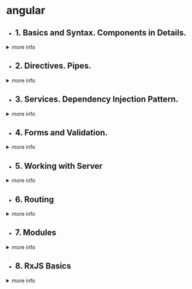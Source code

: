 # angular
- ## 1. Basics and Syntax. Components in Details.
<details>
<summary>more info</summary>

- [ ] [Data-Bindings (interpolation, one-way, two-way)](https://angular.io/guide/binding-syntax).
- [ ] [Component Interaction](https://angular.io/guide/component-interaction).
- [ ] [Lifecycle Hooks](https://angular.io/guide/lifecycle-hooks) (https://angdev.ru/doc/component-lifecycle/).
- [ ] [Change Detection Strategy](https://blogs.halodoc.io/understanding-angular-change-detection-strategy/).
- [ ] [ng-content](https://angular.io/guide/content-projection).

</details>
  
  
- ## 2. Directives. Pipes.
<details><summary>more info</summary>

- [ ] [Directive Types (attribute, structural) ](https://angular.io/guide/attribute-directives).
- [ ] [ng-container](https://angular.io/api/core/ng-container), [ng-template](https://angular.io/api/core/ng-template).
- [ ] [Pure & Impure Pipes](https://medium.com/@ghoul.ahmed5/pure-vs-impure-pipe-in-angular-2152cf073e4d).
- [ ] [Async Pipe](https://angular.io/api/common/AsyncPipe).
- [ ] [Custom Directives & Pipes]().

 </details>
 
 
 - ## 3. Services. Dependency Injection Pattern.
<details><summary>more info</summary>

- [ ] Dependency Injection Pattern:
  - [tutorial](https://www.tektutorialshub.com/angular-tutorial/#services-dependency-injection)
  - [video. Сервисы, внедрение зависимостей – Разбор механизма внедрения зависимостей](https://www.youtube.com/watch?v=fALKYP8voBQ),
  - [video. Angular Dependency Injection – Understanding hierarchical injectors](https://www.youtube.com/watch?v=G8zXugcYd7o),
  - [video. Angular dependency injection in depth – Dependency providers (2021)](https://www.youtube.com/watch?v=T1xmCC4y3xo)).
- [ ] [NOTES](https://github.com/ToMikhail/angular/blob/main/Dependencies%20Injection%20-%20Questions.md)
- [ ] links: [promise vs obsrevable](https://www.youtube.com/watch?v=xCfLfKNbnco&ab_channel=DecodedFrontend);   
             [RxJs switchMap vs mergeMap](https://www.youtube.com/watch?v=qYdKmYp95Jg&t=2s)   
             [RxJs Operators - ExhaustMap vs concatMap](https://www.youtube.com/watch?v=nh13_aPRQ0Q&t=2s)

 </details>
 
 
  - ## 4. Forms and Validation.
<details><summary>more info</summary>
  
  Существует 2 подхода реализации форм:  
  
1. Шаблонный подход (template driven forms);
1. Реактивный подход (Reactive forms). Через controls - это экземпляры класса FornControl, FormGroup, FormArray, FormBuilder;

Различия между template-driven forms и Reactive forms:  
- *Reactive forms* - sync, *template-driven forms* - async; 
- *Reactive forms* - управление происходит в класса модели (component). Богатая API. *template-driven form* - управление происходит в шаблоне (в html)(фактически 2-way binding ( [(ngModel)]='var'));
- *Reactive forms*- для сложных форм. *template-driven form* - для протсоых форм;
- *Reactive forms* - гибкость настроек;

Валидатор (validator) - это функция которая возращает функцию (ValidatorFn) которая получает control и синхронно возвращает карту ошибок проверки, если они есть, в противном случае — null.
  
Валидаторы (validator) для форм бывают:
  
  * встроенные (built-in) - required, email, pattern и minLength;
  * пользовательский (custom validators);  
  и
  * async;
  * sync;
  
- [ ] [NOTES](https://github.com/ToMikhail/angular/blob/main/forms.md)

 </details>
 
 
   - ## 5. Working with Server

<details><summary>more info</summary>
     
***HttpClient***
  
  Общение" с сервером Angular осуществляет через REST-подобные запросы. За это отвечает HttpClientModule.  
  В компонент или сервис (в зависимости от построения архитектуры) импортируется сервис HttpClient.  
  For example:
  ```
  @Injectable()
export class DataService {
  constructor(private http: HttpClient) {}
}
  ```
  
***Методы HTTP запросов***
  
  В архитектуре REST API используются разные методы HTTP запросов. Основные:
  - GET - используется для получения данных с сервера
  - POST - используется для создания новой записи
  - PUT - используется для рьновдления существуюшей записис
  - DELETE -  используется для удаления записи.
  
  >Все методы сервиса HttpClient возвращают тип ***Observable*** это означает, что если при вызове метода, который должен сделать HTTP-запрос, не вызвать метод subscribe(), то ничего не произойдет. Методу subscribe() можно передавать две функции-обработчика, первая выполнится в случае успешного ответа от сервера, вторая - в случае ошибки.
  
***Обработка ошибок***  
  При работе с HttpClient есть можество путей обработать ошибку.
  1 способ. У метода subscribe(callback1 - удачный ответ с сервера(response); *callback2 - возращает ошибку, где мы ее можем обработать:* callback3 - когда stream  закончился). =>
  ```
  http.get('link').subscribe(res => {}, error => {})
  ```
  2 способ. Передать в методе pipe(catchError(err => {return throwError(error)}))
  ```
  return http('link').pipe(catchError(err => { return throwError(error) }))
  ```

***Http Interceptor***

Angular HTTP Interceptor позволяет перехватывать HTTP-запросы перед их отправкой и вносить в них необходимые изменения. То же самое справедливо и для ответов сервера.

Наиболее частое их применение — отправка авторизационных данных, логирование и обработка серверных ошибок.

Создание сервиса начинается с внедрения интерфейса Angular HttpIntrceptor из @angular/common/http и реализации его метода intercept().

intercept() модифицирует исходный запрос и возвращает объект Observable события HttpEvent<any>, который в свою очередь возвращает метод next() объекта типа HttpRequest.

  
- [ ] [NOTES](https://github.com/ToMikhail/angular/blob/main/working-with-server.md)

 </details>
 
  - ## 6. Routing

<details><summary>more info</summary>
  
- Порядок создания routing:
1. Создаем компоненты страницы приложения (страницы или routes);
2. создаем routing модуль, который содержит @NgModule декоратор со свойствами ***imports*** и ***exports***. И в imports передаем пути для строниц (routes).
  ***routes*** - это массив объектов [{},{},{}] со свойствами path: 'путь до строницы', component: имя класса отвечающего за компонент, (это обязательные), и по требованию свойство children: с массивом обхектов (дочерних страниц).   
  Вместо component может идти свойство  ***redirectTo*** c указанием страницы (route) куда необходимо перенаправить в случае неверног гзадание ссылки (ошибка в пути).
>  
```
const routes: Routes = [
  {path: '', component: HomeComponent},
  {path: 'about', component: AboutComponent, children: [
    {path: 'extra', component: AboutExtraComponent}
  ]},
  {path: 'posts', component: PostsComponent},
  {path: 'posts/:id', component: PostComponent},
  {path: '**', redirectTo: ''},
]

@NgModule({
  imports: [RouterModule.forRoot(routes)],
  exports: [RouterModule],
})
export default class AppRoutingModule {}
```
  
  3. Регестрируем созданный модуль с app.module.ts в imports [];
  4. В app.component.html => прописывается тег **router-outlet**  
  
- Директива ***routerLink***   
  Используется вместо href у ссылок. Может навешиваться на любой тег. Осуществляет ререндеринг страницы. 
  
  ```
  [routerLink]="['/posts']"
  ```
  Навигация может быть внутри шаблона через ***routerLink*** и програмной, внутри component.ts (програмное взаимодействие), через (click) в шаблоне.    
  Чтобы работать в .ts с routering необходмо в component в  constructor передать экземпляр класса Router (Можно менять страница через метод router.navigate(['путь'])).   
  Чтобы работать со ссылками необходимо в component в  constructor передать экземпляр класса ActiveRoute(доступ до querryParams, fragment) 
  
- ***Guards (Route Guards)***  - позволяют ограничить доступ к маршрутам на основе определенного условия, например, только авторизованные пользователи с определенным набором прав могут просматривать страницу.
  
  Различают следующие виды guard-ов:
    * CanMatch - разрешает видеть или не видеть  маршрут (route)  - 1-й проверяется в "жизненном цикле" (новый)
    * CanActivate - разрешает/запрещает доступ к маршруту - 4-й проверятеся;;
    * CanActivateChild -разрешает/запрещает доступ к дочернему маршруту - 5-й проверятеся;;
    * CanDeactivate - разрешает/запрещает уход с текущего маршрута - 3-й проверятеся;
    * Resolve - выполняет какое-либо действие перед переходом на маршрут, обычно ожидает данные от сервера - 6-й проверятеся;;
    * CanLoad - разрешает/запрещает загрузку модуля, загружаемого асинхронно - 2-й проверятеся;.
  
  Можно задать много guards для route.
  
- [ ] [NOTES](https://github.com/ToMikhail/angular/blob/main/routing.md)

</details>
  
  
  - ## 7. Modules
  
<details><summary>more info</summary>
  
  Angular имеет модеульную архитектуру, в отличии от React(компонентную). Масшиабиаемость 
  
  Для создания отдетного модуля создаем файл .module.ts в ктором @NgModule  - декортатор и класс.
  
```
@NgModule({
  declarations: [
    AppComponent,
    AboutComponent,
    HomeComponent,
    PostsComponent
  ],
  imports: [
    BrowserModule,
    AppRoutingModule
  ],
  providers: [],
  bootstrap: [AppComponent]
})
export class AppModule { }
```
  
  - declorations: - это массив где решистрируются все компоненты, директивы и пайрыж
  - imports: - это массив, куда импартируются другие модули(BrowserModule? FormsModule, свои созданные модулиж
  - providers - это массив , где регистриуются сервисыж
  - bootstrap - для главного компонента приложения (точка входа).
  
  Для общих сущностей которые используются в разных модулях создается отдельный модуль(обычно в папке shared). Сущности заносятся в declorations (массив) и возвращаются в exports (массив). Затем в imports (массиве) зарегестрировать shared модуль app. и др.
  
  Метод forRoots(routes) - только для app.module;
  Метод forChild(routes) - используется для остальных модулей приложения при маршрутизации.
  
  Для оптимизации и декомпозирования элементов.
  
  Lasy loading - отложенная загрузка.
  
  При работе с разбивкой на модули есть возможность разбивики на части (на chunks). Позволит загружать сначала необходимый для рендеринга компоненет, а при переходе будет загружать тоже необходимый компонет(chunk)
  
  В  app-routing.module.ts доббваить объект с path: '...' и loadChildren: 'link#classModule(класс модуля)'. Новый синтаксиси позволяет передовать функцию (стрелочную):
  
  ```
  loadChildren: () => import('link').then(m => m.AboutPageModule)
  ```
  
  ***Изменить стратегию загрузки*** в app.modile.ts необходимо в app.module.ts
  
  ```
  imports: [
    RouterModule.forRout(routes),
    {preLoadingStrategy:PreloadingAllModules (или noPreloading)}
  ]
  ```
  
    Это позволяет изменить загрузку компонентов. В первую очередь загрузятся все необходимые компоеннеты для рендеринга, а после все остальные (для роутинга). Что бы можно было перехолдить через ссылки без перезагрузок.
  
  
 </details>

  
  - ## 8. RxJS Basics
  
<details><summary>more info</summary>
  
  RxJS представляет собой библиотеку, позволяющую управлять всеми асинхронными операциями и событиями в приложении в стиле реактивного программирования. Мы можем подписаться на stream и отлавливать све что происходит с этим стриомом (все изменения)
  
  1. Observable;
  > Объекты RxJS Observable создаются либо с использованием операторов создания (of, from, fromEvent), либо через конструктор new Observable.

Пример с оператором of().

```
of('Hello').subscribe((vl) => console.log(vl));
  ```
Пример с new Observable.

```
const obs = new Observable((sub) => {
  sub.next(1);

  setTimeout(() => {
    sub.next(3);
    sub.complete();
  }, 500);
});
  
obs.subscribe((vl) => console.log(vl));
  ```
  
  2. Observer;
  >Observer — это объект у которго есть 3 метода (next, error и complete). - это потребитель (subscruber) значений, предоставляемых Observable. Observer — это просто набор обратных вызовов (callbacks funcs), по одному для каждого типа уведомления, доставляемого Observable: next, error и complete. Ниже приведен пример типичного объекта Observer:
  ```
      const observer = {
      next: (val:any) => console.log(val),
      error: (err: any) => console.error('error ', err),
      complete: () => console.log('done')
    }

    obs.subscribe(observer);
  ```
  
  3. Subject
  >Subject является разновидностью объектов Observable. Особенность Subject в том, что он может отправлять данные одновременно множеству "потребителей" (multicasetd), которые могут регистрироваться уже в процессе исполнения Subject, в то время как исполнение стандартного Observable осуществляется уникально (uniquecasted) для каждого его вызова.   
  >Объекты RxJS Subject реализуют принцип работы событий, поддерживая возможность регистрировать неограниченное количество обработчиков отправляемых ими данных.   
  
  ```
  const sbj = new Subject<number>();

sbj.subscribe((vl) => console.log(`1st: ${vl}`));
sbj.next(3);
sbj.subscribe((vl) => console.log(`2nd: ${vl}`));
sbj.next(9);

/*
Результат  в консоли:

1st: 3
1st: 9
2nd: 9
*/
```
  
>   В RxJS имеется несколько разновидностей Subject:    
>  - BehaviorSubject -  хранит в себе последнее отправленное им значение. Так, каждому новому обработчику в момент регистрации (вызов subscribe()) будет отправлено >это значение;   
>  - ReplaySubject - в отличие от BehaviorSubject объекты ReplaySubject способны хранить заданное количество последних значений, которое задается при создании >объекта;   
>  - AsyncSubject - в случае с AsyncSubject "потребителям" передается только последнее значение объекта и только, когда он завершит свое выполнение (вызов >complete());   
>  - AvoidSubject - если не надо выбаваить ничего а сообщить что стрим закончился (пример).   
  
  4. Scheduler - пока не надо;
  5. Subscription   
  Subscription- это объект, который представляет одноразовый ресурс, обычно выполнение Observable. У подписки есть один важный метод, отмена подписки (unsibscribe()), который не принимает аргументов и просто удаляет ресурс, удерживаемый подпиской.
  Subscription, по сути, просто имеет функцию unsubscribe() для освобождения ресурсов или отмены выполнения Observable.
  
  6. Operator.     
  
  * Оперторов бывает очень много:   
  Операторы высшего порядка(mergeMap, SwichMap, ExhaustMap, concatMap). Вложенные стримы:   
  
>    - mergeMap(flatMap()) - Стрим содержит другие стримы, все стримы важны, если 1-й стрим не закончился, а 2-й начался, то пойдут данные из 2-го стрима, а потом >вернуться к 1-му, и закончат его и перейдут ко второмуж;
>    - SwichMap - если при выполнении 1-го стрима начинается 2-й стрим, то главный стрим убивает 1-й стрим и переходит к выполнению 2-го и т.д.
>    - ExhaustMap - главный прим начал принмать данные 1-го стрима, когда начинают потсопуть данные из 2-го стрима, главный стрим их игнорирует до момента окончания >1-го стрима, и переходит к следующему приходящему стриму (если подойдет 3-й стрим, то будет обрабатываться он, 4-й - значит четвертый);
>    - concatMap() - обслуживает все стримы по очередно, не важно когда через какие интервалы приходили данные от стримов.   
  
  Операторы объединения - позволяют объединять информацию из нескольких observable. Порядок, время и структура выдаваемых значений являются основными различиями между этими операторами:    
>    - forkJoin - получаем объект. Когда нескольок subscriber и необходимо получить только конечные значения каждого из них. Анналог Promise.All;
>    - zip - выдает массив значений после получения поаледнего;
>    - combineLatest() - выдает массив последних значений стримов, при получении одного из них.     
  
  Операторы создания - Эти операторы позволяют создавать observable практически из чего угодно. От общих до конкретных вариантов использования вы можете и поощряете превращать все в поток.   
>    - of() - выдает стрим переданных в него значений (строки, числа, массив и т.д.);
>    - from() - 1) для конвертации Promise в Observable. 2) для получения значений элементов переданного массива. 3) передванного объекта. Любых перебираемых >итерируемых объектов;
>    - fromEvent() - Превратить событие в наблюдаемую последовательность ( const source = fromEvent(document, 'click'); );
>    - interval() - Выдавать числа последовательно в зависимости от предоставленного таймфрейма ( const source = interval(1000); )
  
-  [ ]  [Hot observable vs Cold Observable](https://www.youtube.com/watch?v=oKqcL-iMITY&t=14s&ab_channel=DecodedFrontend)   
  
 ***Cold Observable (lazy) (unicated)*** - начинают передовать данные только когда мы подпишимся(выполним метод subscribe()) на них. Каждый subscribe() создает отдельный контекст выполнения Observable (пример с получением Math.random - каждый subscribe() вернет разное значение). Создает и активирует данные в Observable;  
  ***Hot observeable (multycasted)*** - получают данные всегда, независмо сделали мы подписку или нет (subscribe()). Создает и активирует данные вне Observable;   
  ***Warm observeable (подогретый)*** - cold observable можно подогреть. Используя оператор multicasted() куда мы передвем Subject(). Затем объединяем два стрима с помощью метожа connect();   
  
-  [ ] Из Promise в Observable можно перевести через оператор from()
  
-  [ ] Разница между Promise и  observable   
  Promise выполнили один раз и уничтожили данные, Observable - это стрим , кторый можно использовать много раз.   
  
-  [ ] Как отписаться от стрима?   
  1. Отписаться от стрима через метод unsubscribe()[https://blog.bitsrc.io/6-ways-to-unsubscribe-from-observables-in-angular-ab912819a78f];
  1. Опрераторы take() и first():     
  * take(num) - где num - это количество получаемых входных данных;
  * takeUntil(notifier) => nitifier = new subject() и в методе ngOnDestroy{ notifier.next() и notifier.complete() };
  * takeWhile(val => val < 5);
  * first() - если без аргументов то выдаст первое приходящее значение. если first(val => val === 5) - получим только 5.
  
- [ ] links:   
https://www.youtube.com/watch?v=xCfLfKNbnco&ab_channel=DecodedFrontend   
https://www.youtube.com/watch?v=qYdKmYp95Jg&t=2s&ab_channel=DecodedFrontend (HOO)   
https://www.youtube.com/watch?v=nh13_aPRQ0Q&t=2s&ab_channel=DecodedFrontend (HOO)   
https://www.youtube.com/watch?v=oKqcL-iMITY&t=14s&ab_channel=DecodedFrontend (Hot vs Cold)   
https://rxjs.dev/guide/overview (Documentation)   
https://rxviz.com/ (RxJS Sandbox)
https://blog.bitsrc.io/6-ways-to-unsubscribe-from-observables-in-angular-ab912819a78f (отписаться от стрима)
https://www.learnrxjs.io/
 </details>
